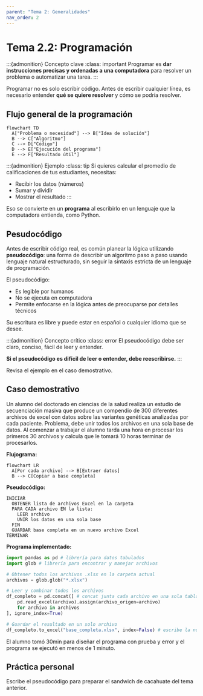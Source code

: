 ```yaml
---
parent: "Tema 2: Generalidades"
nav_order: 2
---
```


# Tema 2.2: Programación

:::{admonition} Concepto clave
:class: important
Programar es **dar instrucciones precisas y ordenadas a una computadora** para resolver un problema o automatizar una tarea.
:::


Programar no es solo escribir código. Antes de escribir cualquier línea, es necesario entender **qué se quiere resolver** y cómo se podría resolver.

## Flujo general de la programación

```{mermaid}
flowchart TD
  A["Problema o necesidad"] --> B["Idea de solución"]
  B --> C["Algoritmo"]
  C --> D["Código"]
  D --> E["Ejecución del programa"]
  E --> F["Resultado útil"]
```

:::{admonition} Ejemplo
:class: tip
Si quieres calcular el promedio de calificaciones de tus estudiantes, necesitas:
- Recibir los datos (números)
- Sumar y dividir
- Mostrar el resultado
:::

Eso se convierte en un **programa** al escribirlo en un lenguaje que la computadora entienda, como Python.


## Pesudocódigo

Antes de escribir código real, es común planear la lógica utilizando **pseudocódigo**: una forma de describir un algoritmo paso a paso usando lenguaje natural estructurado, sin seguir la sintaxis estricta de un lenguaje de programación.

El pseudocódigo:
- Es legible por humanos
- No se ejecuta en computadora
- Permite enfocarse en la lógica antes de preocuparse por detalles técnicos

Su escritura es libre y puede estar en español o cualquier idioma que se desee. 

:::{admonition} Concepto crítico
:class: error
El pseudocódigo debe ser claro, conciso, fácil de leer y entender.

**Si el pseudocódigo es difícil de leer o entender, debe reescribirse.**
:::

Revisa el ejemplo en el caso demostrativo.

## Caso demostrativo

Un alumno del doctorado en ciencias de la salud realiza un estudio de secuenciación masiva que produce un compendio de 300 diferentes archivos de excel con datos sobre las variantes genéticas analizadas por cada paciente.
Problema, debe unir todos los archivos en una sola base de datos.
Al comenzar a trabajar el alumno tarda una hora en procesar los primeros 30 archivos y calcula que le tomará 10 horas terminar de procesarlos.

**Flujograma:**
```{mermaid}
flowchart LR
  A[Por cada archivo] --> B[Extraer datos]
  B --> C[Copiar a base completa]
```

**Pseudocódigo:**
```
INICIAR
  OBTENER lista de archivos Excel en la carpeta
  PARA CADA archivo EN la lista:
    LEER archivo
    UNIR los datos en una sola base
  FIN
  GUARDAR base completa en un nuevo archivo Excel
TERMINAR
```

**Programa implementado:**
```python
import pandas as pd # librería para datos tabulados
import glob # librería para encontrar y manejar archivos 

# Obtener todos los archivos .xlsx en la carpeta actual
archivos = glob.glob("*.xlsx")

# Leer y combinar todos los archivos
df_completo = pd.concat([ # concat junta cada archivo en una sola tabla
    pd.read_excel(archivo).assign(archivo_origen=archivo)
    for archivo in archivos
], ignore_index=True)

# Guardar el resultado en un solo archivo
df_completo.to_excel("base_completa.xlsx", index=False) # escribe la nueva tabla a un archivo de excel
```

El alumno tomó 30min para diseñar el programa con prueba y error y el programa se ejecutó en menos de 1 minuto.


## Práctica personal
Escribe el pseudocódigo para preparar el sandwich de cacahuate del tema anterior.